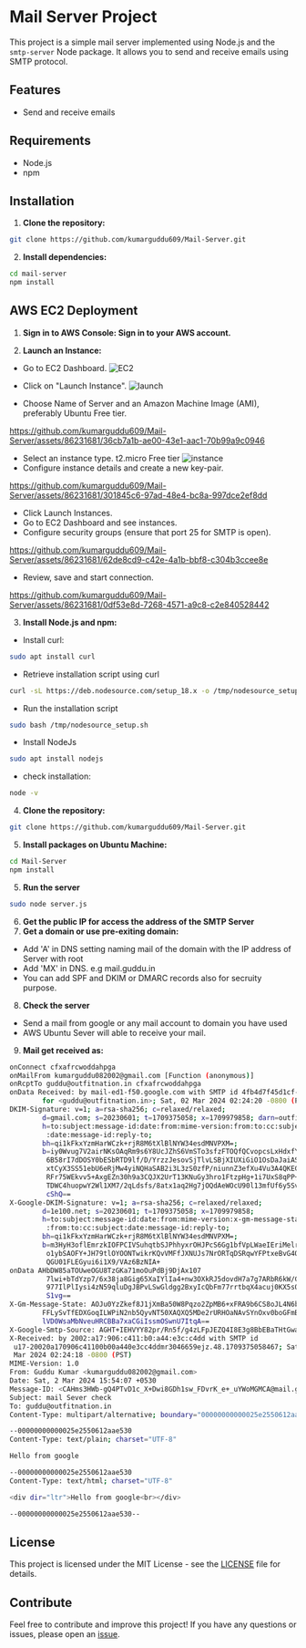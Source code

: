 # Mail Server Project

This project is a simple mail server implemented using Node.js and the `smtp-server` Node package. It allows you to send and receive emails using SMTP protocol.

## Features

- Send and receive emails

## Requirements

- Node.js
- npm

## Installation

1. **Clone the repository:**

```bash
git clone https://github.com/kumarguddu609/Mail-Server.git
```

2. **Install dependencies:**

```bash
cd mail-server
npm install
```

## AWS EC2 Deployment

1. **Sign in to AWS Console: Sign in to your AWS account.**

2. **Launch an Instance:**

- Go to EC2 Dashboard.
![EC2](https://github.com/kumarguddu609/Mail-Server/assets/86231681/f9989e55-1f98-4f87-ad0a-2076670aba27)

- Click on "Launch Instance".
 ![launch](https://github.com/kumarguddu609/Mail-Server/assets/86231681/6e5b5d33-5a02-4bce-a7f7-303324d04f4a)

- Choose Name of Server and an Amazon Machine Image (AMI), preferably Ubuntu Free tier.
  
https://github.com/kumarguddu609/Mail-Server/assets/86231681/36cb7a1b-ae00-43e1-aac1-70b99a9c0946

- Select an instance type.
  t2.micro Free tier
  ![instance](https://github.com/kumarguddu609/Mail-Server/assets/86231681/99776d95-bc4d-4838-aa1d-4867cede35b2)
- Configure instance details and create a new key-pair.

https://github.com/kumarguddu609/Mail-Server/assets/86231681/301845c6-97ad-48e4-bc8a-997dce2ef8dd


- Click Launch Instances.
- Go to EC2 Dashboard and see instances.
- Configure security groups (ensure that port 25 for SMTP is open).


https://github.com/kumarguddu609/Mail-Server/assets/86231681/62de8cd9-c42e-4a1b-bbf8-c304b3ccee8e

 
- Review, save and start connection.
 

https://github.com/kumarguddu609/Mail-Server/assets/86231681/0df53e8d-7268-4571-a9c8-c2e840528442



3. **Install Node.js and npm:**

- Install curl:

```bash
sudo apt install curl
```

- Retrieve installation script using curl

```bash
curl -sL https://deb.nodesource.com/setup_18.x -o /tmp/nodesource_setup.sh
```

- Run the installation script

```bash
sudo bash /tmp/nodesource_setup.sh
```

- Install NodeJs

```bash
sudo apt install nodejs
```

- check installation:

```bash
node -v
```

4. **Clone the repository:**

```bash
git clone https://github.com/kumarguddu609/Mail-Server.git
```

5. **Install packages on Ubuntu Machine:**

```bash
cd Mail-Server
npm install
```

5. **Run the server**

```bash
sudo node server.js
```

6. **Get the public IP for access the address of the SMTP Server**
7. **Get a domain or use pre-exiting domain:**

- Add 'A' in DNS setting naming mail of the domain with the IP address of Server with root
- Add 'MX' in DNS. e.g mail.guddu.in
- You can add SPF and DKIM or DMARC records also for secruity purpose.

8. **Check the server**

- Send a mail from google or any mail account to domain you have used
- AWS Ubuntu Sever will able to receive your mail.

9. **Mail get received as:**

```bash
onConnect cfxafrcwoddahpga
onMailFrom kumarguddu082002@gmail.com [Function (anonymous)]
onRcptTo guddu@outfitnation.in cfxafrcwoddahpga
onData Received: by mail-ed1-f50.google.com with SMTP id 4fb4d7f45d1cf-565a3910f86so4660896a12.3
        for <guddu@outfitnation.in>; Sat, 02 Mar 2024 02:24:20 -0800 (PST)
DKIM-Signature: v=1; a=rsa-sha256; c=relaxed/relaxed;
        d=gmail.com; s=20230601; t=1709375058; x=1709979858; darn=outfitnation.in;
        h=to:subject:message-id:date:from:mime-version:from:to:cc:subject
         :date:message-id:reply-to;
        bh=qi1kFkxYzmHarWCzk+rjR8M6tXlBlNYW34esdMNVPXM=;
        b=iy0Wvug7V2airNKsOAqRm9s6Y8UcJZhS6VmSTo3sfzFTOQfQCvopcsLxHdxfYmQXo/
         6B58rI7dDOSY0bESbRTD9lf/D/YrzzJesovSjTlvLSBjXIUXiGiO1OsDaJaiASQUI8LJ
         xtCyX3SS51ebU6eRjMw4yiNQHaSAB2i3L3zS0zfP/niunnZ3efXu4Vu3A4QKECHECb/p
         RFr75WEkvv5+AxgEZn30h9a3CQJX2UrT13KNuGy3hro1FtzpHg+1i7UxS8qPP+QotFmj
         TDWC4huopwY2Wl1XM7/2qLdsfs/8atx1aq2Hg7jOQdAeWOcU90l13mfUf6y5SvP0+DNA
         cShQ==
X-Google-DKIM-Signature: v=1; a=rsa-sha256; c=relaxed/relaxed;
        d=1e100.net; s=20230601; t=1709375058; x=1709979858;
        h=to:subject:message-id:date:from:mime-version:x-gm-message-state
         :from:to:cc:subject:date:message-id:reply-to;
        bh=qi1kFkxYzmHarWCzk+rjR8M6tXlBlNYW34esdMNVPXM=;
        b=m3HyH3oflEmrzkIOFPCIVSuhqtbSJPhhyxrOHJPcS6Gg1bfVpLWaeIEriMelrvNUIc
         o1ybSAOFY+JH79tlOYOONTwikrKQvVMFfJXNUJs7NrORTqDSRqwYFPtxeBvG4QFPZiQ1
         QGU01FLEGyui6i1X9/VAz6BzNIA+
onData AHbDW85aTOUweOGU8TzGKa71moOuPdBj9DjAx107
         7lwi+bTdYzp7/6x38ja8Gig65XaIYlIa4+nw3OXkRJ5dovdH7a7g7ARbR6kW/CK1UWvi
         977IlPlIysi4zN59qluDgJBPvLSwGldgg2BxyIcQbFm77rrtbqX4acuj0KX5s0Iv+HlN
         S1vg==
X-Gm-Message-State: AOJu0YzZkef8J1jXmBa50W8Pqzo2ZpMB6+xFRA9b6CS8oJL4N6buZs+0
        FFLySvTfEDXGoqILWPiN2nb5QyvNT50XAQXQ5MDe2rURHOaNAvSYnOxv0boGFmBTDFUTb8Y8ct9
        lVD0WsaMbNveuHRCBBa7xaCGiIssmOSwnU7ItqA==
X-Google-Smtp-Source: AGHT+IEHVYY82pr/Rn5f/g4zLFpJEZQ4I8E3g8BbEBaTHtGwaE/UwYlG7g5BuMlxK9ZQS8P8XPm9HagpPCeDZmkC+Ek=
X-Received: by 2002:a17:906:c411:b0:a44:e3c:c4dd with SMTP id
 u17-20020a170906c41100b00a440e3cc4ddmr3046659ejz.48.1709375058467; Sat, 02
 Mar 2024 02:24:18 -0800 (PST)
MIME-Version: 1.0
From: Guddu Kumar <kumarguddu082002@gmail.com>
Date: Sat, 2 Mar 2024 15:54:07 +0530
Message-ID: <CAHms3HWb-gQ4PTvD1c_X+Dwi8GDh1sw_FDvrK_e+_uYWoMGMCA@mail.gmail.com>
Subject: mail Sever check
To: guddu@outfitnation.in
Content-Type: multipart/alternative; boundary="00000000000025e2550612aae530"

--00000000000025e2550612aae530
Content-Type: text/plain; charset="UTF-8"

Hello from google

--00000000000025e2550612aae530
Content-Type: text/html; charset="UTF-8"

<div dir="ltr">Hello from google<br></div>

--00000000000025e2550612aae530--
```

## License

This project is licensed under the MIT License - see the [LICENSE](LICENSE) file for details.

## Contribute

Feel free to contribute and improve this project! If you have any questions or issues, please open an [issue](https://github.com/guddu/mail-server/issues).

